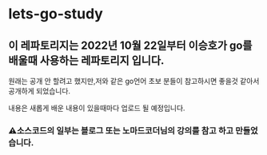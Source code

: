 # lets-go-study
## 이 레파토리지는 2022년 10월 22일부터 이승호가 go를 배울때 사용하는 레파토리지 입니다.
원래는 공개 안 할려고 했지만,저와 같은 go언어 초보 분들이 참고하시면 좋을것 같아서 공개하게 되었습니다.

내용은 새롭게 배운 내용이 있을때마다 업로드 될 예정입니다.
### ⚠️소스코드의 일부는 블로그 또는 노마드코더님의 강의를 참고 하고 만들었습니다.
